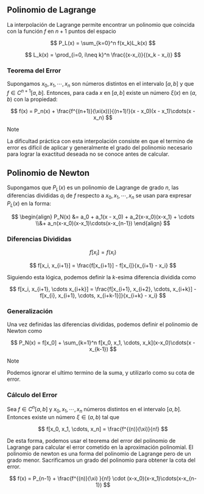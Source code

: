 ## Polinomio de Lagrange

La interpolación de Lagrange permite encontrar un polinomio que coincida con la función $f$ en $n+1$ puntos del espacio

$$
P_L(x) = \sum_{k=0}^n f(x_k)L_k(x)
$$

$$
L_k(x) = \prod_{i=0, i\neq k}^n \frac{(x-x_i)}{(x_k - x_i)}
$$

### Teorema del Error

Supongamos $x_0, x_1, \cdots, x_n$ son números distintos en el intervalo $[a,b]$ y que $f \in C^{n+1}[a,b]$. Entonces, para cada $x$ en $[a,b]$ existe un número $\xi(x)$ en $(a,b)$ con la propiedad:

$$
f(x) = P_n(x) + \frac{f^{(n+1)}(\xi(x))}{(n+1)!}(x - x_0)(x - x_1)\cdots(x - x_n)
$$

> [!note]
> La dificultad práctica con esta interpolación consiste en que el termino de error es difícil de aplicar y generalmente el grado del polinomio necesario para lograr la exactitud deseada no se conoce antes de calcular.

## Polinomio de Newton

Supongamos que $P_L(x)$ es un polinomio de Lagrange de grado $n$, las diferencias divididas $a_i$ de $f$ respecto a $x_0, x_1, \cdots, x_n$ se usan para expresar $P_L(x)$ en la forma:

$$
\begin{align}
P_N(x) &= a_0 + a_1(x - x_0) + a_2(x-x_0)(x-x_1) + \cdots \\&+ a_n(x-x_0)(x-x_1)\cdots(x-x_{n-1})
\end{align}
$$

### Diferencias Divididas

$$
f[x_i] = f(x_i)
$$

$$
f[x_i, x_{i+1}] = \frac{f[x_{i+1}] - f[x_i]}{x_{i+1} - x_i}
$$

Siguiendo esta lógica, podemos definir la $k$-esima diferencia dividida como

$$
f[x_i, x_{i+1}, \cdots x_{i+k}] =
\frac{f[x_{i+1}, x_{i+2}, \cdots, x_{i+k}] - f[x_{i}, x_{i+1}, \cdots, x_{i+k-1}]}{x_{i+k} - x_i}
$$

### Generalización

Una vez definidas las diferencias divididas, podemos definir el polinomio de Newton como

$$
P_N(x) = f[x_0] + \sum_{k=1}^n f[x_0, x_1, \cdots, x_k](x-x_0)\cdots(x - x_{k-1})
$$

> [!note]
> Podemos ignorar el ultimo termino de la suma, y utilizarlo como su cota de error.

### Cálculo del Error

Sea $f \in C^n[a,b]$ y $x_0, x_1, \cdots, x_n$ números distintos en el intervalo $[a,b]$. Entonces existe un número $\xi \in (a,b)$ tal que

$$
f[x_0, x_1, \cdots, x_n] = \frac{f^{(n)}(\xi)}{n!}
$$

De esta forma, podemos usar el teorema del error del polinomio de Lagrange para calcular el error cometido en la aproximación polinomial. El polinomio de newton es una forma del polinomio de Lagrange pero de un grado menor. Sacrificamos un grado del polinomio para obtener la cota del error.

$$
f(x) = P_{n-1} + \frac{f^{(n)}(\xi) }{n!} \cdot (x-x_0)(x-x_1)\cdots(x-x_{n-1})
$$

